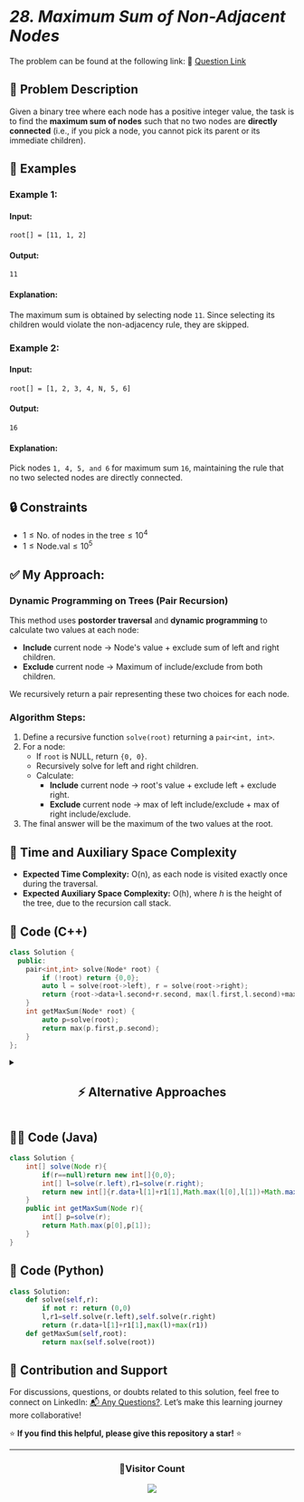 # *28. Maximum Sum of Non-Adjacent Nodes*

The problem can be found at the following link: 🔗 [Question Link](https://www.geeksforgeeks.org/problems/maximum-sum-of-non-adjacent-nodes/1)


## **🧩 Problem Description**

Given a binary tree where each node has a positive integer value, the task is to find the **maximum sum of nodes** such that no two nodes are **directly connected** (i.e., if you pick a node, you cannot pick its parent or its immediate children).


## **📘 Examples**

### **Example 1:**

#### **Input:**
`root[] = [11, 1, 2]`

#### **Output:**
`11`

#### **Explanation:**
The maximum sum is obtained by selecting node `11`. Since selecting its children would violate the non-adjacency rule, they are skipped.


### **Example 2:**

#### **Input:**
`root[] = [1, 2, 3, 4, N, 5, 6]`

#### **Output:**
`16`

#### **Explanation:**
Pick nodes `1, 4, 5, and 6` for maximum sum `16`, maintaining the rule that no two selected nodes are directly connected.


## **🔒 Constraints**

- $1 \leq \text{No. of nodes in the tree} \leq 10^4$
- $1 \leq \text{Node.val} \leq 10^5$


## **✅ My Approach:**

### **Dynamic Programming on Trees (Pair Recursion)**

This method uses **postorder traversal** and **dynamic programming** to calculate two values at each node:
- **Include** current node → Node's value + exclude sum of left and right children.
- **Exclude** current node → Maximum of include/exclude from both children.

We recursively return a pair representing these two choices for each node.


### **Algorithm Steps:**

1. Define a recursive function `solve(root)` returning a `pair<int, int>`.
2. For a node:
   - If `root` is NULL, return `{0, 0}`.
   - Recursively solve for left and right children.
   - Calculate:
     - **Include** current node → root's value + exclude left + exclude right.
     - **Exclude** current node → max of left include/exclude + max of right include/exclude.
3. The final answer will be the maximum of the two values at the root.


## **🧮 Time and Auxiliary Space Complexity**

- **Expected Time Complexity:** O(n), as each node is visited exactly once during the traversal.
- **Expected Auxiliary Space Complexity:** O(h), where *h* is the height of the tree, due to the recursion call stack.



## 🧠 **Code (C++)**

```cpp
class Solution {
  public:
    pair<int,int> solve(Node* root) {
        if (!root) return {0,0};
        auto l = solve(root->left), r = solve(root->right);
        return {root->data+l.second+r.second, max(l.first,l.second)+max(r.first,r.second)};
    }
    int getMaxSum(Node* root) {
        auto p=solve(root);
        return max(p.first,p.second);
    }
};
```


<details>
<summary><h2 align="center">⚡ Alternative Approaches</h2></summary>

## 📊 **2️⃣ DP with Memoization Map**

### **Algorithm Steps:**

- Maintain a `HashMap<Node*, pair<int,int>>` to store precomputed results.
- For each node:
  - Before solving, check if the result already exists in the map.
  - Otherwise, compute and store in the map.

```cpp
class Solution {
    unordered_map<Node*, pair<int,int>> dp;
    pair<int,int> solve(Node* root) {
        if (!root) return {0,0};
        if (dp.count(root)) return dp[root];
        auto l = solve(root->left), r = solve(root->right);
        return dp[root] = {root->data+l.second+r.second, max(l.first,l.second)+max(r.first,r.second)};
    }
  public:
    int getMaxSum(Node* root) {
        auto p = solve(root);
        return max(p.first,p.second);
    }
};
```

### ✅ **Why This Approach?**
- Useful when there are repeated subtrees (though rare in standard binary trees).


#### 📝 **Complexity Analysis:**
- **Expected Time Complexity:** O(n), as memoization ensures each node processed once.
- **Expected Auxiliary Space Complexity:** O(n), due to storage in the map.


### 🆚 **Comparison of Approaches**

| **Approach**                   | ⏱️ **Time** | 🗂️ **Space** | ✅ **Pros**                         | ⚠️ **Cons**                  |
|----------------------------------|-------------|--------------|-------------------------------------|-------------------------------|
| Simple DP Recursion             | 🟢 O(n)      | 🟢 O(h)       | Clean, minimal extra space          | Stack overflow if tree too deep |
| DP + Memoization Map             | 🟢 O(n)      | 🔴 O(n)       | Better in overlapping cases         | More memory consumption        |


</details>


## 🧑‍💻 **Code (Java)**

```java
class Solution {
    int[] solve(Node r){
        if(r==null)return new int[]{0,0};
        int[] l=solve(r.left),r1=solve(r.right);
        return new int[]{r.data+l[1]+r1[1],Math.max(l[0],l[1])+Math.max(r1[0],r1[1])};
    }
    public int getMaxSum(Node r){
        int[] p=solve(r);
        return Math.max(p[0],p[1]);
    }
}
```


## 🐍 **Code (Python)**

```python
class Solution:
    def solve(self,r):
        if not r: return (0,0)
        l,r1=self.solve(r.left),self.solve(r.right)
        return (r.data+l[1]+r1[1],max(l)+max(r1))
    def getMaxSum(self,root):
        return max(self.solve(root))
```

## 🧠 Contribution and Support

For discussions, questions, or doubts related to this solution, feel free to connect on LinkedIn: [📬 Any Questions?](https://www.linkedin.com/in/patel-hetkumar-sandipbhai-8b110525a/). Let’s make this learning journey more collaborative!

⭐ **If you find this helpful, please give this repository a star!** ⭐

--- 

<div align="center">
  <h3><b>📍Visitor Count</b></h3>
</div>

<p align="center">
  <img src="https://profile-counter.glitch.me/Hunterdii/count.svg" />
</p>
